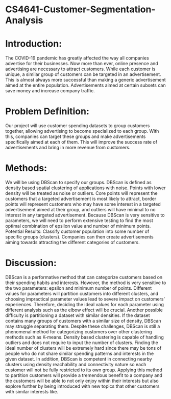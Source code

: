# CS4641-Customer-Segmentation-Analysis

# Introduction:
The COVID-19 pandemic has greatly affected the way all companies advertise for their businesses. Now more than ever, online presence and advertising are necessary to attract customers. While each customer is unique, a similar group of customers can be targeted in an advertisement. This is almost always more successful than making a generic advertisement aimed at the entire population. Advertisements aimed at certain subsets can save money and increase company traffic.
 
# Problem Definition:
Our project will use customer spending datasets to group customers together, allowing advertising to become specialized to each group. With this, companies can target these groups and make advertisements specifically aimed at each of them. This will improve the success rate of advertisements and bring in more revenue from customers.

# Methods:
We will be using DBScan to specify our groups. DBScan is defined as density based spatial clustering of applications with noise. Points with lower density will be treated as noise or outliers. Core points will represent the customers that a targeted advertisement is most likely to attract, border points will represent customers who may have some interest in a targeted advertisement aimed at their group, and outliers will have minimal to no interest in any targeted advertisement. Because DBScan is very sensitive to parameters, we will need to perform extensive testing to find the most optimal combination of epsilon value and number of minimum points. 
Potential Results:
Classify customer population into some number of specific groups (clusters). Companies can then create advertisements aiming towards attracting the different categories of customers. 

# Discussion:
DBScan is a performative method that can categorize customers based on their spending habits and interests. However, the method is very sensitive to the two parameters: epsilon and minimum number of points. Different values for parameters will partition customers into different clusters, and choosing impractical parameter values lead to severe impact on customers’ experiences. Therefore, deciding the ideal values for each parameter using different analysis such as the elbow effect will be crucial. Another possible difficulty is partitioning a dataset with similar densities. If the dataset contains many groups of customers with a similar size of density, DBScan may struggle separating them. Despite these challenges, DBScan is still a phenomenal method for categorizing customers over other clustering methods such as K-means. Density based clustering is capable of handling outliers and does not require to input the number of clusters. Finding the ideal number of clusters will be extremely hard since there may be tons of people who do not share similar spending patterns and interests in the given dataset. In addition, DBScan is competent in connecting nearby clusters using density reachability and connectivity nature so each customer will not be fully restricted to its own group. Applying this method to partition customers will provide a tremendous benefit to a company and the customers will be able to not only enjoy within their interests but also explore further by being introduced with new topics that other customers with similar interests like.


